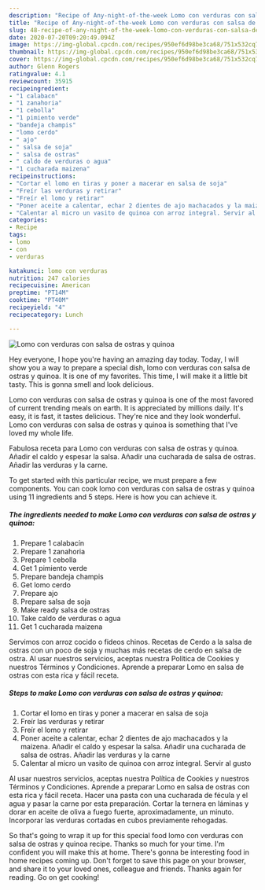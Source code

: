 ```yaml
---
description: "Recipe of Any-night-of-the-week Lomo con verduras con salsa de ostras y quinoa"
title: "Recipe of Any-night-of-the-week Lomo con verduras con salsa de ostras y quinoa"
slug: 48-recipe-of-any-night-of-the-week-lomo-con-verduras-con-salsa-de-ostras-y-quinoa
date: 2020-07-20T09:20:49.094Z
image: https://img-global.cpcdn.com/recipes/950ef6d98be3ca68/751x532cq70/lomo-con-verduras-con-salsa-de-ostras-y-quinoa-foto-principal.jpg
thumbnail: https://img-global.cpcdn.com/recipes/950ef6d98be3ca68/751x532cq70/lomo-con-verduras-con-salsa-de-ostras-y-quinoa-foto-principal.jpg
cover: https://img-global.cpcdn.com/recipes/950ef6d98be3ca68/751x532cq70/lomo-con-verduras-con-salsa-de-ostras-y-quinoa-foto-principal.jpg
author: Glenn Rogers
ratingvalue: 4.1
reviewcount: 35915
recipeingredient:
- "1 calabacn"
- "1 zanahoria"
- "1 cebolla"
- "1 pimiento verde"
- "bandeja champis"
- "lomo cerdo"
- " ajo"
- " salsa de soja"
- " salsa de ostras"
- " caldo de verduras o agua"
- "1 cucharada maizena"
recipeinstructions:
- "Cortar el lomo en tiras y poner a macerar en salsa de soja"
- "Freír las verduras y retirar"
- "Freír el lomo y retirar"
- "Poner aceite a calentar, echar 2 dientes de ajo machacados y la maizena. Añadir el caldo y espesar la salsa. Añadir una cucharada de salsa de ostras. Añadir las verduras y la carne"
- "Calentar al micro un vasito de quinoa con arroz integral. Servir al gusto"
categories:
- Recipe
tags:
- lomo
- con
- verduras

katakunci: lomo con verduras 
nutrition: 247 calories
recipecuisine: American
preptime: "PT14M"
cooktime: "PT40M"
recipeyield: "4"
recipecategory: Lunch

---
```



![Lomo con verduras con salsa de ostras y quinoa](https://img-global.cpcdn.com/recipes/950ef6d98be3ca68/751x532cq70/lomo-con-verduras-con-salsa-de-ostras-y-quinoa-foto-principal.jpg)

Hey everyone, I hope you're having an amazing day today. Today, I will show you a way to prepare a special dish, lomo con verduras con salsa de ostras y quinoa. It is one of my favorites. This time, I will make it a little bit tasty. This is gonna smell and look delicious.

Lomo con verduras con salsa de ostras y quinoa is one of the most favored of current trending meals on earth. It is appreciated by millions daily. It's easy, it is fast, it tastes delicious. They're nice and they look wonderful. Lomo con verduras con salsa de ostras y quinoa is something that I've loved my whole life.

Fabulosa receta para Lomo con verduras con salsa de ostras y quinoa. Añadir el caldo y espesar la salsa. Añadir una cucharada de salsa de ostras. Añadir las verduras y la carne.


To get started with this particular recipe, we must prepare a few components. You can cook lomo con verduras con salsa de ostras y quinoa using 11 ingredients and 5 steps. Here is how you can achieve it.

<!--inarticleads1-->

##### The ingredients needed to make Lomo con verduras con salsa de ostras y quinoa:

1. Prepare 1 calabacín
1. Prepare 1 zanahoria
1. Prepare 1 cebolla
1. Get 1 pimiento verde
1. Prepare bandeja champis
1. Get lomo cerdo
1. Prepare  ajo
1. Prepare  salsa de soja
1. Make ready  salsa de ostras
1. Take  caldo de verduras o agua
1. Get 1 cucharada maizena


Servimos con arroz cocido o fideos chinos. Recetas de Cerdo a la salsa de ostras con un poco de soja y muchas más recetas de cerdo en salsa de ostra. Al usar nuestros servicios, aceptas nuestra Política de Cookies y nuestros Términos y Condiciones. Aprende a preparar Lomo en salsa de ostras con esta rica y fácil receta. 

<!--inarticleads2-->

##### Steps to make Lomo con verduras con salsa de ostras y quinoa:

1. Cortar el lomo en tiras y poner a macerar en salsa de soja
1. Freír las verduras y retirar
1. Freír el lomo y retirar
1. Poner aceite a calentar, echar 2 dientes de ajo machacados y la maizena. Añadir el caldo y espesar la salsa. Añadir una cucharada de salsa de ostras. Añadir las verduras y la carne
1. Calentar al micro un vasito de quinoa con arroz integral. Servir al gusto


Al usar nuestros servicios, aceptas nuestra Política de Cookies y nuestros Términos y Condiciones. Aprende a preparar Lomo en salsa de ostras con esta rica y fácil receta. Hacer una pasta con una cucharada de fécula y el agua y pasar la carne por esta preparación. Cortar la ternera en láminas y dorar en aceite de oliva a fuego fuerte, aproximadamente, un minuto. Incorporar las verduras cortadas en cubos previamente rehogadas. 

So that's going to wrap it up for this special food lomo con verduras con salsa de ostras y quinoa recipe. Thanks so much for your time. I'm confident you will make this at home. There's gonna be interesting food in home recipes coming up. Don't forget to save this page on your browser, and share it to your loved ones, colleague and friends. Thanks again for reading. Go on get cooking!
